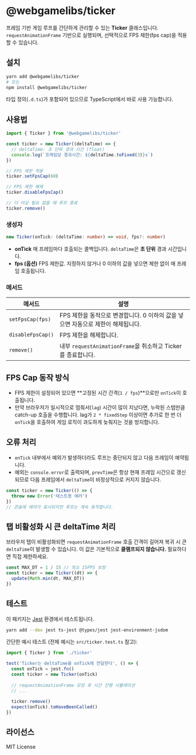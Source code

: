 # @webgamelibs/ticker

프레임 기반 게임 루프를 간단하게 관리할 수 있는 **Ticker** 클래스입니다.
`requestAnimationFrame` 기반으로 실행되며, 선택적으로 FPS 제한(fps cap)을 적용할 수 있습니다.

## 설치

```bash
yarn add @webgamelibs/ticker
# 또는
npm install @webgamelibs/ticker
```

타입 정의(`.d.ts`)가 포함되어 있으므로 TypeScript에서 바로 사용 가능합니다.

## 사용법

```ts
import { Ticker } from '@webgamelibs/ticker'

const ticker = new Ticker((deltaTime) => {
  // deltaTime: 초 단위 경과 시간 (float)
  console.log(`프레임당 경과시간: ${deltaTime.toFixed(3)}s`)
})

// FPS 제한 적용
ticker.setFpsCap(60)

// FPS 제한 해제
ticker.disableFpsCap()

// 더 이상 필요 없을 때 루프 종료
ticker.remove()
```

### 생성자

```ts
new Ticker(onTick: (deltaTime: number) => void, fps?: number)
```

* **onTick**
  매 프레임마다 호출되는 콜백입니다. `deltaTime`은 **초 단위** 경과 시간입니다.
* **fps (옵션)**
  FPS 제한값. 지정하지 않거나 0 이하의 값을 넣으면 제한 없이 매 프레임 호출됩니다.

### 메서드

| 메서드               | 설명                                               |
| ----------------- | ------------------------------------------------ |
| `setFpsCap(fps)`  | FPS 제한을 동적으로 변경합니다. 0 이하의 값을 넣으면 자동으로 제한이 해제됩니다. |
| `disableFpsCap()` | FPS 제한을 해제합니다.                                   |
| `remove()`        | 내부 `requestAnimationFrame`을 취소하고 Ticker를 종료합니다.  |

## FPS Cap 동작 방식

* FPS 제한이 설정되어 있으면 **고정된 시간 간격(`1 / fps`)**으로만 `onTick`이 호출됩니다.
* 만약 브라우저가 일시적으로 멈춰서(`lag`) 시간이 많이 지났다면, 누락된 스텝만큼 catch-up 호출을 수행합니다.
  lag가 `2 * fixedStep` 이상이면 추가로 한 번 더 `onTick`을 호출하여 게임 로직이 과도하게 늦춰지는 것을 방지합니다.

## 오류 처리

* `onTick` 내부에서 예외가 발생하더라도 루프는 중단되지 않고 다음 프레임이 예약됩니다.
* 예외는 `console.error`로 출력되며, `prevTime`은 항상 현재 프레임 시간으로 갱신되므로 다음 프레임에서 `deltaTime`이 비정상적으로 커지지 않습니다.

```ts
const ticker = new Ticker(() => {
  throw new Error('테스트용 에러')
})
// 콘솔에 에러가 표시되지만 루프는 계속 동작합니다.
```

## 탭 비활성화 시 큰 deltaTime 처리

브라우저 탭이 비활성화되면 `requestAnimationFrame` 호출 간격이 길어져 복귀 시 큰 `deltaTime`이 발생할 수 있습니다.
이 값은 기본적으로 **클램프되지 않습니다.** 필요하다면 직접 제한하세요.

```ts
const MAX_DT = 1 / 15 // 최소 15FPS 보장
const ticker = new Ticker((dt) => {
  update(Math.min(dt, MAX_DT))
})
```

## 테스트

이 패키지는 [Jest](https://jestjs.io/) 환경에서 테스트됩니다.

```bash
yarn add --dev jest ts-jest @types/jest jest-environment-jsdom
```

간단한 예시 테스트 (전체 예시는 `src/ticker.test.ts` 참고):

```ts
import { Ticker } from './ticker'

test('Ticker는 deltaTime을 onTick에 전달한다', () => {
  const onTick = jest.fn()
  const ticker = new Ticker(onTick)
  
  // requestAnimationFrame 모킹 후 시간 진행 시뮬레이션
  // ...
  
  ticker.remove()
  expect(onTick).toHaveBeenCalled()
})
```

## 라이선스

MIT License
